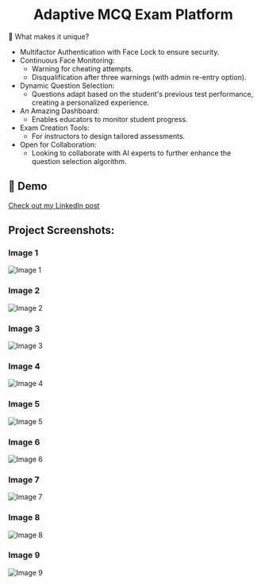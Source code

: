 <h1 align="center" id="title">Adaptive MCQ Exam Platform</h1>

<p id="description">🌟 What makes it unique?</p>
<ul>
    <li>Multifactor Authentication with Face Lock to ensure security.</li>
    <li>Continuous Face Monitoring:
        <ul>
            <li>Warning for cheating attempts.</li>
            <li>Disqualification after three warnings (with admin re-entry option).</li>
        </ul>
    </li>
    <li>Dynamic Question Selection:
        <ul>
            <li>Questions adapt based on the student's previous test performance, creating a personalized experience.</li>
        </ul>
    </li>
    <li>An Amazing Dashboard:
        <ul>
            <li>Enables educators to monitor student progress.</li>
        </ul>
    </li>
    <li>Exam Creation Tools:
        <ul>
            <li>For instructors to design tailored assessments.</li>
        </ul>
    </li>
    <li>Open for Collaboration:
        <ul>
            <li>Looking to collaborate with AI experts to further enhance the question selection algorithm.</li>
        </ul>
    </li>
</ul>



<h2>🚀 Demo</h2>

[Check out my LinkedIn post](https://www.linkedin.com/posts/het-rojivadiya-181ab0226_react-python-nodejs-activity-7127509127462871040-70C8?utm_source=share&utm_medium=member_desktop)


<h2>Project Screenshots:</h2>


### Image 1
![Image 1](https://github.com/HetRojivadiya/Adaptive-MCQ-Exam-Platform/blob/master/AdaptiveMCQExamPlatform/1.png)

### Image 2
![Image 2](https://github.com/HetRojivadiya/Adaptive-MCQ-Exam-Platform/blob/master/AdaptiveMCQExamPlatform/2.png)

### Image 3
![Image 3](https://github.com/HetRojivadiya/Adaptive-MCQ-Exam-Platform/blob/master/AdaptiveMCQExamPlatform/3.png)

### Image 4
![Image 4](https://github.com/HetRojivadiya/Adaptive-MCQ-Exam-Platform/blob/master/AdaptiveMCQExamPlatform/4.png)

### Image 5
![Image 5](https://github.com/HetRojivadiya/Adaptive-MCQ-Exam-Platform/blob/master/AdaptiveMCQExamPlatform/5.png)

### Image 6
![Image 6](https://github.com/HetRojivadiya/Adaptive-MCQ-Exam-Platform/blob/master/AdaptiveMCQExamPlatform/6.png)

### Image 7
![Image 7](https://github.com/HetRojivadiya/Adaptive-MCQ-Exam-Platform/blob/master/AdaptiveMCQExamPlatform/7.png)

### Image 8
![Image 8](https://github.com/HetRojivadiya/Adaptive-MCQ-Exam-Platform/blob/master/AdaptiveMCQExamPlatform/8.png)

### Image 9
![Image 9](https://github.com/HetRojivadiya/Adaptive-MCQ-Exam-Platform/blob/master/AdaptiveMCQExamPlatform/9.png)


